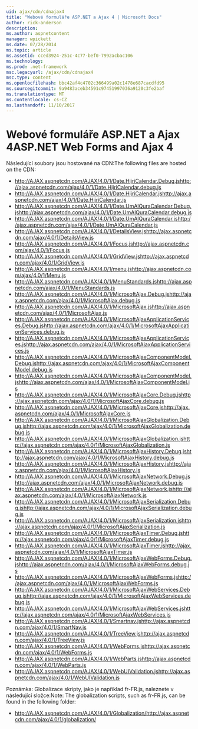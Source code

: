 ```yaml
---
uid: ajax/cdn/cdnajax4
title: "Webové formuláře ASP.NET a Ajax 4 | Microsoft Docs"
author: rick-anderson
description: 
ms.author: aspnetcontent
manager: wpickett
ms.date: 07/28/2014
ms.topic: article
ms.assetid: cced3924-251c-4c77-bef0-7992acbac106
ms.technology: 
ms.prod: .net-framework
msc.legacyurl: /ajax/cdn/cdnajax4
msc.type: content
ms.openlocfilehash: bbc42af4c4702c366499a02c1478e687cacdfd95
ms.sourcegitcommit: 9a9483aceb34591c97451997036a9120c3fe2baf
ms.translationtype: MT
ms.contentlocale: cs-CZ
ms.lasthandoff: 11/10/2017
---
```

<a name="aspnet-web-forms-and-ajax-4"></a><span data-ttu-id="8789d-102">Webové formuláře ASP.NET a Ajax 4</span><span class="sxs-lookup"><span data-stu-id="8789d-102">ASP.NET Web Forms and Ajax 4</span></span>
====================
<span data-ttu-id="8789d-103">Následující soubory jsou hostované na CDN:</span><span class="sxs-lookup"><span data-stu-id="8789d-103">The following files are hosted on the CDN:</span></span>

- <span data-ttu-id="8789d-104">http://AJAX.aspnetcdn.com/AJAX/4.0/1/Date.HijriCalendar.Debug.js</span><span class="sxs-lookup"><span data-stu-id="8789d-104">http://ajax.aspnetcdn.com/ajax/4.0/1/Date.HijriCalendar.debug.js</span></span>
- <span data-ttu-id="8789d-105">http://AJAX.aspnetcdn.com/AJAX/4.0/1/Date.HijriCalendar.js</span><span class="sxs-lookup"><span data-stu-id="8789d-105">http://ajax.aspnetcdn.com/ajax/4.0/1/Date.HijriCalendar.js</span></span>
- <span data-ttu-id="8789d-106">http://AJAX.aspnetcdn.com/AJAX/4.0/1/Date.UmAlQuraCalendar.Debug.js</span><span class="sxs-lookup"><span data-stu-id="8789d-106">http://ajax.aspnetcdn.com/ajax/4.0/1/Date.UmAlQuraCalendar.debug.js</span></span>
- <span data-ttu-id="8789d-107">http://AJAX.aspnetcdn.com/AJAX/4.0/1/Date.UmAlQuraCalendar.js</span><span class="sxs-lookup"><span data-stu-id="8789d-107">http://ajax.aspnetcdn.com/ajax/4.0/1/Date.UmAlQuraCalendar.js</span></span>
- <span data-ttu-id="8789d-108">http://AJAX.aspnetcdn.com/AJAX/4.0/1/DetailsView.js</span><span class="sxs-lookup"><span data-stu-id="8789d-108">http://ajax.aspnetcdn.com/ajax/4.0/1/DetailsView.js</span></span>
- <span data-ttu-id="8789d-109">http://AJAX.aspnetcdn.com/AJAX/4.0/1/Focus.js</span><span class="sxs-lookup"><span data-stu-id="8789d-109">http://ajax.aspnetcdn.com/ajax/4.0/1/Focus.js</span></span>
- <span data-ttu-id="8789d-110">http://AJAX.aspnetcdn.com/AJAX/4.0/1/GridView.js</span><span class="sxs-lookup"><span data-stu-id="8789d-110">http://ajax.aspnetcdn.com/ajax/4.0/1/GridView.js</span></span>
- <span data-ttu-id="8789d-111">http://AJAX.aspnetcdn.com/AJAX/4.0/1/menu.js</span><span class="sxs-lookup"><span data-stu-id="8789d-111">http://ajax.aspnetcdn.com/ajax/4.0/1/Menu.js</span></span>
- <span data-ttu-id="8789d-112">http://AJAX.aspnetcdn.com/AJAX/4.0/1/MenuStandards.js</span><span class="sxs-lookup"><span data-stu-id="8789d-112">http://ajax.aspnetcdn.com/ajax/4.0/1/MenuStandards.js</span></span>
- <span data-ttu-id="8789d-113">http://AJAX.aspnetcdn.com/AJAX/4.0/1/MicrosoftAjax.Debug.js</span><span class="sxs-lookup"><span data-stu-id="8789d-113">http://ajax.aspnetcdn.com/ajax/4.0/1/MicrosoftAjax.debug.js</span></span>
- <span data-ttu-id="8789d-114">http://AJAX.aspnetcdn.com/AJAX/4.0/1/MicrosoftAjax.js</span><span class="sxs-lookup"><span data-stu-id="8789d-114">http://ajax.aspnetcdn.com/ajax/4.0/1/MicrosoftAjax.js</span></span>
- <span data-ttu-id="8789d-115">http://AJAX.aspnetcdn.com/AJAX/4.0/1/MicrosoftAjaxApplicationServices.Debug.js</span><span class="sxs-lookup"><span data-stu-id="8789d-115">http://ajax.aspnetcdn.com/ajax/4.0/1/MicrosoftAjaxApplicationServices.debug.js</span></span>
- <span data-ttu-id="8789d-116">http://AJAX.aspnetcdn.com/AJAX/4.0/1/MicrosoftAjaxApplicationServices.js</span><span class="sxs-lookup"><span data-stu-id="8789d-116">http://ajax.aspnetcdn.com/ajax/4.0/1/MicrosoftAjaxApplicationServices.js</span></span>
- <span data-ttu-id="8789d-117">http://AJAX.aspnetcdn.com/AJAX/4.0/1/MicrosoftAjaxComponentModel.Debug.js</span><span class="sxs-lookup"><span data-stu-id="8789d-117">http://ajax.aspnetcdn.com/ajax/4.0/1/MicrosoftAjaxComponentModel.debug.js</span></span>
- <span data-ttu-id="8789d-118">http://AJAX.aspnetcdn.com/AJAX/4.0/1/MicrosoftAjaxComponentModel.js</span><span class="sxs-lookup"><span data-stu-id="8789d-118">http://ajax.aspnetcdn.com/ajax/4.0/1/MicrosoftAjaxComponentModel.js</span></span>
- <span data-ttu-id="8789d-119">http://AJAX.aspnetcdn.com/AJAX/4.0/1/MicrosoftAjaxCore.Debug.js</span><span class="sxs-lookup"><span data-stu-id="8789d-119">http://ajax.aspnetcdn.com/ajax/4.0/1/MicrosoftAjaxCore.debug.js</span></span>
- <span data-ttu-id="8789d-120">http://AJAX.aspnetcdn.com/AJAX/4.0/1/MicrosoftAjaxCore.js</span><span class="sxs-lookup"><span data-stu-id="8789d-120">http://ajax.aspnetcdn.com/ajax/4.0/1/MicrosoftAjaxCore.js</span></span>
- <span data-ttu-id="8789d-121">http://AJAX.aspnetcdn.com/AJAX/4.0/1/MicrosoftAjaxGlobalization.Debug.js</span><span class="sxs-lookup"><span data-stu-id="8789d-121">http://ajax.aspnetcdn.com/ajax/4.0/1/MicrosoftAjaxGlobalization.debug.js</span></span>
- <span data-ttu-id="8789d-122">http://AJAX.aspnetcdn.com/AJAX/4.0/1/MicrosoftAjaxGlobalization.js</span><span class="sxs-lookup"><span data-stu-id="8789d-122">http://ajax.aspnetcdn.com/ajax/4.0/1/MicrosoftAjaxGlobalization.js</span></span>
- <span data-ttu-id="8789d-123">http://AJAX.aspnetcdn.com/AJAX/4.0/1/MicrosoftAjaxHistory.Debug.js</span><span class="sxs-lookup"><span data-stu-id="8789d-123">http://ajax.aspnetcdn.com/ajax/4.0/1/MicrosoftAjaxHistory.debug.js</span></span>
- <span data-ttu-id="8789d-124">http://AJAX.aspnetcdn.com/AJAX/4.0/1/MicrosoftAjaxHistory.js</span><span class="sxs-lookup"><span data-stu-id="8789d-124">http://ajax.aspnetcdn.com/ajax/4.0/1/MicrosoftAjaxHistory.js</span></span>
- <span data-ttu-id="8789d-125">http://AJAX.aspnetcdn.com/AJAX/4.0/1/MicrosoftAjaxNetwork.Debug.js</span><span class="sxs-lookup"><span data-stu-id="8789d-125">http://ajax.aspnetcdn.com/ajax/4.0/1/MicrosoftAjaxNetwork.debug.js</span></span>
- <span data-ttu-id="8789d-126">http://AJAX.aspnetcdn.com/AJAX/4.0/1/MicrosoftAjaxNetwork.js</span><span class="sxs-lookup"><span data-stu-id="8789d-126">http://ajax.aspnetcdn.com/ajax/4.0/1/MicrosoftAjaxNetwork.js</span></span>
- <span data-ttu-id="8789d-127">http://AJAX.aspnetcdn.com/AJAX/4.0/1/MicrosoftAjaxSerialization.Debug.js</span><span class="sxs-lookup"><span data-stu-id="8789d-127">http://ajax.aspnetcdn.com/ajax/4.0/1/MicrosoftAjaxSerialization.debug.js</span></span>
- <span data-ttu-id="8789d-128">http://AJAX.aspnetcdn.com/AJAX/4.0/1/MicrosoftAjaxSerialization.js</span><span class="sxs-lookup"><span data-stu-id="8789d-128">http://ajax.aspnetcdn.com/ajax/4.0/1/MicrosoftAjaxSerialization.js</span></span>
- <span data-ttu-id="8789d-129">http://AJAX.aspnetcdn.com/AJAX/4.0/1/MicrosoftAjaxTimer.Debug.js</span><span class="sxs-lookup"><span data-stu-id="8789d-129">http://ajax.aspnetcdn.com/ajax/4.0/1/MicrosoftAjaxTimer.debug.js</span></span>
- <span data-ttu-id="8789d-130">http://AJAX.aspnetcdn.com/AJAX/4.0/1/MicrosoftAjaxTimer.js</span><span class="sxs-lookup"><span data-stu-id="8789d-130">http://ajax.aspnetcdn.com/ajax/4.0/1/MicrosoftAjaxTimer.js</span></span>
- <span data-ttu-id="8789d-131">http://AJAX.aspnetcdn.com/AJAX/4.0/1/MicrosoftAjaxWebForms.Debug.js</span><span class="sxs-lookup"><span data-stu-id="8789d-131">http://ajax.aspnetcdn.com/ajax/4.0/1/MicrosoftAjaxWebForms.debug.js</span></span>
- <span data-ttu-id="8789d-132">http://AJAX.aspnetcdn.com/AJAX/4.0/1/MicrosoftAjaxWebForms.js</span><span class="sxs-lookup"><span data-stu-id="8789d-132">http://ajax.aspnetcdn.com/ajax/4.0/1/MicrosoftAjaxWebForms.js</span></span>
- <span data-ttu-id="8789d-133">http://AJAX.aspnetcdn.com/AJAX/4.0/1/MicrosoftAjaxWebServices.Debug.js</span><span class="sxs-lookup"><span data-stu-id="8789d-133">http://ajax.aspnetcdn.com/ajax/4.0/1/MicrosoftAjaxWebServices.debug.js</span></span>
- <span data-ttu-id="8789d-134">http://AJAX.aspnetcdn.com/AJAX/4.0/1/MicrosoftAjaxWebServices.js</span><span class="sxs-lookup"><span data-stu-id="8789d-134">http://ajax.aspnetcdn.com/ajax/4.0/1/MicrosoftAjaxWebServices.js</span></span>
- <span data-ttu-id="8789d-135">http://AJAX.aspnetcdn.com/AJAX/4.0/1/Smartnav.js</span><span class="sxs-lookup"><span data-stu-id="8789d-135">http://ajax.aspnetcdn.com/ajax/4.0/1/SmartNav.js</span></span>
- <span data-ttu-id="8789d-136">http://AJAX.aspnetcdn.com/AJAX/4.0/1/TreeView.js</span><span class="sxs-lookup"><span data-stu-id="8789d-136">http://ajax.aspnetcdn.com/ajax/4.0/1/TreeView.js</span></span>
- <span data-ttu-id="8789d-137">http://AJAX.aspnetcdn.com/AJAX/4.0/1/WebForms.js</span><span class="sxs-lookup"><span data-stu-id="8789d-137">http://ajax.aspnetcdn.com/ajax/4.0/1/WebForms.js</span></span>
- <span data-ttu-id="8789d-138">http://AJAX.aspnetcdn.com/AJAX/4.0/1/WebParts.js</span><span class="sxs-lookup"><span data-stu-id="8789d-138">http://ajax.aspnetcdn.com/ajax/4.0/1/WebParts.js</span></span>
- <span data-ttu-id="8789d-139">http://AJAX.aspnetcdn.com/AJAX/4.0/1/WebUIValidation.js</span><span class="sxs-lookup"><span data-stu-id="8789d-139">http://ajax.aspnetcdn.com/ajax/4.0/1/WebUIValidation.js</span></span>

<span data-ttu-id="8789d-140">Poznámka: Globalizace skripty, jako je například fr-FR.js, naleznete v následující složce:</span><span class="sxs-lookup"><span data-stu-id="8789d-140">Note: The globalization scripts, such as fr-FR.js, can be found in the following folder:</span></span>

- <span data-ttu-id="8789d-141">http://AJAX.aspnetcdn.com/AJAX/4.0/1/Globalization/</span><span class="sxs-lookup"><span data-stu-id="8789d-141">http://ajax.aspnetcdn.com/ajax/4.0/1/globalization/</span></span>
